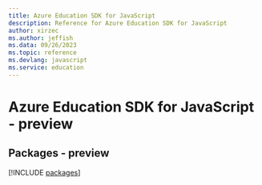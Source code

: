 ```yaml
---
title: Azure Education SDK for JavaScript
description: Reference for Azure Education SDK for JavaScript
author: xirzec
ms.author: jeffish
ms.data: 09/26/2023
ms.topic: reference
ms.devlang: javascript
ms.service: education
---
```

# Azure Education SDK for JavaScript - preview
## Packages - preview
[!INCLUDE [packages](education-index.md)]